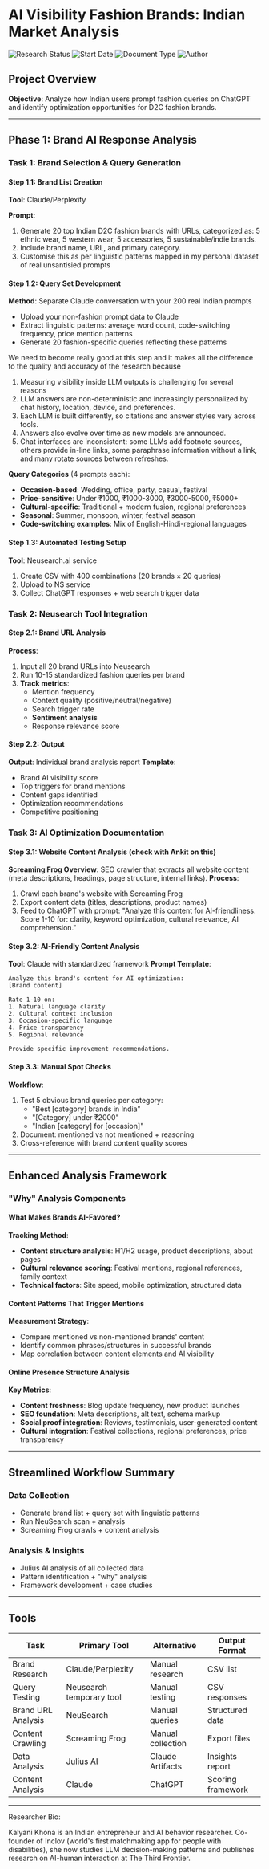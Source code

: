 # AI Visibility Fashion Brands: Indian Market Analysis

![Research Status](https://img.shields.io/badge/Status-Ongoing%20Research-orange?style=flat-square)
![Start Date](https://img.shields.io/badge/Start%20Date-Sept%202,%202025-blue?style=flat-square)
![Document Type](https://img.shields.io/badge/Type-Living%20Document-green?style=flat-square)
![Author](https://img.shields.io/badge/Author-Kalyani%20Khona-purple?style=flat-square)

## Project Overview
**Objective**: Analyze how Indian users prompt fashion queries on ChatGPT and identify optimization opportunities for D2C fashion brands.

---

## Phase 1: Brand AI Response Analysis

### Task 1: Brand Selection & Query Generation

#### Step 1.1: Brand List Creation
**Tool**: Claude/Perplexity

**Prompt**: 

1. Generate 20 top Indian D2C fashion brands with URLs, categorized as: 5 ethnic wear, 5 western wear, 5 accessories, 5 sustainable/indie brands.
2. Include brand name, URL, and primary category.
3. Customise this as per linguistic patterns mapped in my personal dataset of real unsantisied prompts

#### Step 1.2: Query Set Development
**Method**: Separate Claude conversation with your 200 real Indian prompts
- Upload your non-fashion prompt data to Claude
- Extract linguistic patterns: average word count, code-switching frequency, price mention patterns
- Generate 20 fashion-specific queries reflecting these patterns

We need to become really good at this step and it makes all the difference to the quality and accuracy of the research because

1. Measuring visibility inside LLM outputs is challenging for several reasons
2. LLM answers are non-deterministic and increasingly personalized by chat history, location, device, and preferences.
3. Each LLM is built differently, so citations and answer styles vary across tools.
4. Answers also evolve over time as new models are announced.
5. Chat interfaces are inconsistent: some LLMs add footnote sources, others provide in-line links, some paraphrase information without a link, and many rotate sources between refreshes.

**Query Categories** (4 prompts each):
- **Occasion-based**: Wedding, office, party, casual, festival
- **Price-sensitive**: Under ₹1000, ₹1000-3000, ₹3000-5000, ₹5000+ 
- **Cultural-specific**: Traditional + modern fusion, regional preferences
- **Seasonal**: Summer, monsoon, winter, festival season
- **Code-switching examples**: Mix of English-Hindi-regional languages

#### Step 1.3: Automated Testing Setup
**Tool**: Neusearch.ai service
1. Create CSV with 400 combinations (20 brands × 20 queries)
2. Upload to NS service
3. Collect ChatGPT responses + web search trigger data

### Task 2: Neusearch Tool Integration

#### Step 2.1: Brand URL Analysis
**Process**:
1. Input all 20 brand URLs into Neusearch
2. Run 10-15 standardized fashion queries per brand
3. **Track metrics**:
   - Mention frequency
   - Context quality (positive/neutral/negative)
   - Search trigger rate
   - **Sentiment analysis**
   - Response relevance score

#### Step 2.2: Output
**Output**: Individual brand analysis report
**Template**:
- Brand AI visibility score
- Top triggers for brand mentions
- Content gaps identified
- Optimization recommendations
- Competitive positioning

### Task 3: AI Optimization Documentation

#### Step 3.1: Website Content Analysis (check with Ankit on this)
**Screaming Frog Overview**: SEO crawler that extracts all website content (meta descriptions, headings, page structure, internal links). 
**Process**:
1. Crawl each brand's website with Screaming Frog
2. Export content data (titles, descriptions, product names)
3. Feed to ChatGPT with prompt: "Analyze this content for AI-friendliness. Score 1-10 for: clarity, keyword optimization, cultural relevance, AI comprehension."

#### Step 3.2: AI-Friendly Content Analysis
**Tool**: Claude with standardized framework
**Prompt Template**:
```
Analyze this brand's content for AI optimization:
[Brand content]

Rate 1-10 on:
1. Natural language clarity
2. Cultural context inclusion
3. Occasion-specific language
4. Price transparency
5. Regional relevance

Provide specific improvement recommendations.
```

#### Step 3.3: Manual Spot Checks
**Workflow**:
1. Test 5 obvious brand queries per category:
   - "Best [category] brands in India"
   - "[Category] under ₹2000"
   - "Indian [category] for [occasion]"
2. Document: mentioned vs not mentioned + reasoning
3. Cross-reference with brand content quality scores

---

## Enhanced Analysis Framework

### "Why" Analysis Components

#### What Makes Brands AI-Favored?
**Tracking Method**:
- **Content structure analysis**: H1/H2 usage, product descriptions, about pages
- **Cultural relevance scoring**: Festival mentions, regional references, family context
- **Technical factors**: Site speed, mobile optimization, structured data

#### Content Patterns That Trigger Mentions
**Measurement Strategy**:
- Compare mentioned vs non-mentioned brands' content
- Identify common phrases/structures in successful brands
- Map correlation between content elements and AI visibility

#### Online Presence Structure Analysis
**Key Metrics**:
- **Content freshness**: Blog update frequency, new product launches
- **SEO foundation**: Meta descriptions, alt text, schema markup
- **Social proof integration**: Reviews, testimonials, user-generated content
- **Cultural integration**: Festival collections, regional preferences, price transparency

---

## Streamlined Workflow Summary

### Data Collection
- Generate brand list + query set with linguistic patterns
- Run NeuSearch scan + analysis
- Screaming Frog crawls + content analysis

### Analysis & Insights
- Julius AI analysis of all collected data
- Pattern identification + "why" analysis
- Framework development + case studies
---

## Tools 

| Task | Primary Tool | Alternative | Output Format |
|------|-------------|-------------|---------------|
| Brand Research | Claude/Perplexity | Manual research | CSV list |
| Query Testing | Neusearch temporary tool | Manual testing | CSV responses |
| Brand URL Analysis | NeuSearch | Manual queries | Structured data |
| Content Crawling | Screaming Frog | Manual collection | Export files |
| Data Analysis | Julius AI | Claude Artifacts | Insights report |
| Content Analysis | Claude | ChatGPT | Scoring framework |

---
Researcher Bio:

Kalyani Khona is an Indian entrepreneur and AI behavior researcher. Co-founder of Inclov (world's first matchmaking app for people with disabilities), she now studies LLM decision-making patterns and publishes research on AI-human interaction at The Third Frontier.
